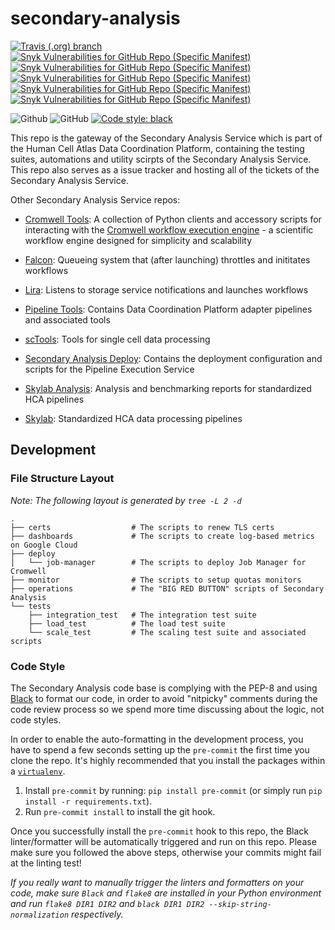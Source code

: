 # secondary-analysis

[![Travis (.org) branch](https://img.shields.io/travis/HumanCellAtlas/secondary-analysis/master.svg?label=Unit%20Test%20on%20Travis%20CI%20&style=flat-square&logo=Travis)](https://travis-ci.org/HumanCellAtlas/secondary-analysis)
[![Snyk Vulnerabilities for GitHub Repo (Specific Manifest)](https://img.shields.io/snyk/vulnerabilities/github/HumanCellAtlas/secondary-analysis/dashboards/requirements.txt.svg?label=Snyk%20Dashboards%20Vulnerabilities&logo=Snyk)](https://snyk.io/test/github/HumanCellAtlas/secondary-analysis?targetFile=dashboards/requirements.txt)
[![Snyk Vulnerabilities for GitHub Repo (Specific Manifest)](https://img.shields.io/snyk/vulnerabilities/github/HumanCellAtlas/secondary-analysis/tests/integration_test/requirements.txt.svg?label=Snyk%20Integration%20Test%20Vulnerabilities&logo=Snyk)](https://snyk.io/test/github/HumanCellAtlas/secondary-analysis?targetFile=tests/integration_test/requirements.txt)
[![Snyk Vulnerabilities for GitHub Repo (Specific Manifest)](https://img.shields.io/snyk/vulnerabilities/github/HumanCellAtlas/secondary-analysis/tests/load_test/requirements.txt.svg?label=Snyk%20Load%20Test%20Vulnerabilities&logo=Snyk)](https://snyk.io/test/github/HumanCellAtlas/secondary-analysis?targetFile=tests/load_test/requirements.txt)
[![Snyk Vulnerabilities for GitHub Repo (Specific Manifest)](https://img.shields.io/snyk/vulnerabilities/github/HumanCellAtlas/secondary-analysis/tests/scale_test/requirements.txt.svg?label=Snyk%20Scale%20Test%20Vulnerabilities&logo=Snyk)](https://snyk.io/test/github/HumanCellAtlas/secondary-analysis?targetFile=tests/scale_test/requirements.txt)
[![Snyk Vulnerabilities for GitHub Repo (Specific Manifest)](https://img.shields.io/snyk/vulnerabilities/github/HumanCellAtlas/secondary-analysis/dev-requirements.txt.svg?label=Snyk%20Dev%20Dependencies%20Vulnerabilities&logo=Snyk)](https://snyk.io/test/github/HumanCellAtlas/secondary-analysis?targetFile=dev-requirements.txt)

![Github](https://img.shields.io/badge/python-3.6-green.svg?style=flat-square&logo=python&colorB=blue)
![GitHub](https://img.shields.io/github/license/HumanCellAtlas/secondary-analysis.svg?style=flat-square&colorB=blue)
[![Code style: black](https://img.shields.io/badge/Code%20Style-black-000000.svg?style=flat-square)](https://github.com/ambv/black)

This repo is the gateway of the Secondary Analysis Service which is part of the Human Cell Atlas Data Coordination Platform, containing the testing suites, automations and utility scirpts of the Secondary Analysis Service. This repo also serves as a issue tracker and hosting all of the tickets of the Secondary Analysis Service.


Other Secondary Analysis Service repos:

- [Cromwell Tools](https://github.com/broadinstitute/cromwell-tools): A collection of Python clients and accessory scripts for interacting with the [Cromwell workflow execution engine](https://github.com/broadinstitute/cromwell) - a scientific workflow engine designed for simplicity and scalability

- [Falcon](https://github.com/HumanCellAtlas/falcon): Queueing system that (after launching) throttles and inititates workflows 

- [Lira](https://github.com/HumanCellAtlas/lira): Listens to storage service notifications and launches workflows

- [Pipeline Tools](https://github.com/HumanCellAtlas/pipeline-tools): Contains Data Coordination Platform adapter pipelines and associated tools

- [scTools](https://github.com/HumanCellAtlas/sctools): Tools for single cell data processing

- [Secondary Analysis Deploy](https://github.com/HumanCellAtlas/secondary-analysis-deploy): Contains the deployment configuration and scripts for the Pipeline Execution Service

- [Skylab Analysis](https://github.com/HumanCellAtlas/skylab-analysis): Analysis and benchmarking reports for standardized HCA pipelines

- [Skylab](https://github.com/HumanCellAtlas/skylab): Standardized HCA data processing pipelines

## Development

### File Structure Layout

_Note: The following layout is generated by `tree -L 2 -d`_
```
.
├── certs                  # The scripts to renew TLS certs
├── dashboards             # The scripts to create log-based metrics on Google Cloud
├── deploy
│   └── job-manager        # The scripts to deploy Job Manager for Cromwell
├── monitor                # The scripts to setup quotas monitors
├── operations             # The "BIG RED BUTTON" scripts of Secondary Analysis
└── tests
    ├── integration_test   # The integration test suite
    ├── load_test          # The load test suite
    └── scale_test         # The scaling test suite and associated scripts
```

### Code Style

The Secondary Analysis code base is complying with the PEP-8 and using [Black](https://github.com/ambv/black) to 
format our code, in order to avoid "nitpicky" comments during the code review process so we spend more time discussing about the logic, not code styles.

In order to enable the auto-formatting in the development process, you have to spend a few seconds setting up the `pre-commit` the first time you clone the repo. It's highly recommended that you install the packages within a [`virtualenv`](https://virtualenv.pypa.io/en/latest/userguide/).

1. Install `pre-commit` by running: `pip install pre-commit` (or simply run `pip install -r requirements.txt`).
2. Run `pre-commit install` to install the git hook.

Once you successfully install the `pre-commit` hook to this repo, the Black linter/formatter will be automatically triggered and run on this repo. Please make sure you followed the above steps, otherwise your commits might fail at the linting test!

_If you really want to manually trigger the linters and formatters on your code, make sure `Black` and `flake8` are installed in your Python environment and run `flake8 DIR1 DIR2` and `black DIR1 DIR2 --skip-string-normalization` respectively._